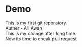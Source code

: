 # Demo
This is my first git reporatory.
<br>
Auther - Ali Awan
<br>
This is my change after long time.
<br>
Now its time to cheak pull request
